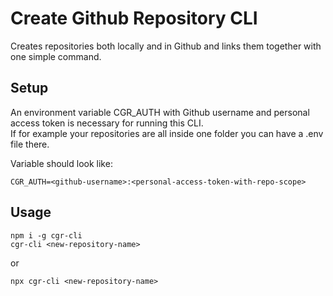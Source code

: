 # Create Github Repository CLI

Creates repositories both locally and in Github and links them together with one simple command.

## Setup

An environment variable CGR_AUTH with Github username and personal access token is necessary for running this CLI.  
If for example your repositories are all inside one folder you can have a .env file there. 

Variable should look like:
```
CGR_AUTH=<github-username>:<personal-access-token-with-repo-scope>
```

## Usage

```
npm i -g cgr-cli
cgr-cli <new-repository-name>
```
or
```
npx cgr-cli <new-repository-name>
```
